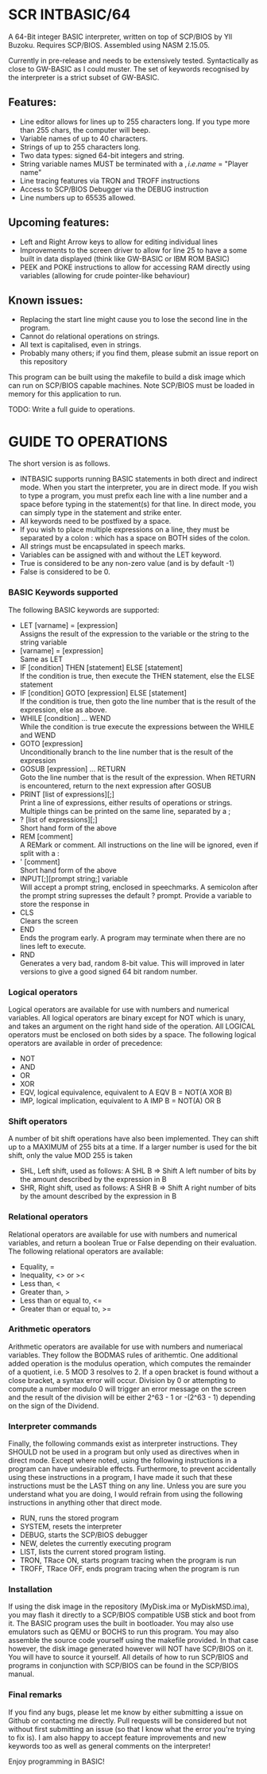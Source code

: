 # SCR INTBASIC/64

A 64-Bit integer BASIC interpreter, written on top of SCP/BIOS by Yll Buzoku. 
Requires SCP/BIOS. Assembled using NASM 2.15.05.

Currently in pre-release and needs to be extensively tested. Syntactically as close to GW-BASIC as I could muster. 
The set of keywords recognised by the interpreter is a strict subset of GW-BASIC.

## Features:
- Line editor allows for lines up to 255 characters long. If you type more than 255 chars, the computer will beep.
- Variable names of up to 40 characters.
- Strings of up to 255 characters long.
- Two data types: signed 64-bit integers and string.
- String variable names MUST be terminated with a $, i.e. name$ = "Player name"
- Line tracing features via TRON and TROFF instructions
- Access to SCP/BIOS Debugger via the DEBUG instruction
- Line numbers up to 65535 allowed.


## Upcoming features:
- Left and Right Arrow keys to allow for editing individual lines
- Improvements to the screen driver to allow for line 25 to have a some built in data displayed (think like GW-BASIC or IBM ROM BASIC)
- PEEK and POKE instructions to allow for accessing RAM directly using variables (allowing for crude pointer-like behaviour)


## Known issues:
- Replacing the start line might cause you to lose the second line in the program.
- Cannot do relational operations on strings.
- All text is capitalised, even in strings.
- Probably many others; if you find them, please submit an issue report on this repository


This program can be built using the makefile to build a disk image which can run on SCP/BIOS capable machines.
Note SCP/BIOS must be loaded in memory for this application to run.

TODO: Write a full guide to operations.
# GUIDE TO OPERATIONS
The short version is as follows. 
- INTBASIC supports running BASIC statements in both direct and indirect mode. 
   When you start the interpreter, you are in direct mode.
   If you wish to type a program, you must prefix each line with a line number and a space before typing in the statement(s) for that line. 
   In direct mode, you can simply type in the statement and strike enter.
- All keywords need to be postfixed by a space. 
- If you wish to place multiple expressions on a line, they must be separated by a colon : which has a space on BOTH sides of the colon.
- All strings must be encapsulated in speech marks.
- Variables can be assigned with and without the LET keyword.
- True is considered to be any non-zero value (and is by default -1)
- False is considered to be 0.

### BASIC Keywords supported
The following BASIC keywords are supported:

- LET [varname] = [expression]    
    Assigns the result of the expression to the variable or the string to the string variable
- [varname] = [expression]    
    Same as LET
- IF [condition] THEN [statement] ELSE [statement]  
    If the condition is true, then execute the THEN statement, else the ELSE statement
- IF [condition] GOTO [expression] ELSE [statement]  
    If the condition is true, then goto the line number that is the result of the expression, else as above.
- WHILE [condition] ... WEND  
    While the condition is true execute the expressions between the WHILE and WEND
- GOTO [expression]  
    Unconditionally branch to the line number that is the result of the expression
- GOSUB [expression] ... RETURN  
    Goto the line number that is the result of the expression. When RETURN is encountered, return to the next expression after GOSUB
- PRINT [list of expressions][;]  
    Print a line of expressions, either results of operations or strings. Multiple things can be printed on the same line, separated by a ;
- ? [list of expressions][;]  
    Short hand form of the above
- REM [comment]  
    A REMark or comment. All instructions on the line will be ignored, even if split with a :
- ' [comment]  
    Short hand form of the above
- INPUT[;][prompt string;] variable  
    Will accept a prompt string, enclosed in speechmarks. A semicolon after the prompt string supresses the default ? prompt. 
    Provide a variable to store the response in
- CLS  
    Clears the screen
- END  
    Ends the program early. A program may terminate when there are no lines left to execute.
- RND  
    Generates a very bad, random 8-bit value. This will improved in later versions to give a good signed 64 bit random number.

### Logical operators
Logical operators are available for use with numbers and numerical variables. All logical operators are binary except for NOT which is unary, and takes
an argument on the right hand side of the operation. All LOGICAL operators must be enclosed on both sides by a space.
The following logical operators are available in order of precedence:
- NOT
- AND
- OR
- XOR
- EQV, logical equivalence, equivalent to A EQV B = NOT(A XOR B)
- IMP, logical implication, equivalent to A IMP B = NOT(A) OR B

### Shift operators

A number of bit shift operations have also been implemented. They can shift up to a MAXIMUM of 255 bits at a time. 
If a larger number is used for the bit shift, only the value MOD 255 is taken
- SHL, Left shift, used as follows: A SHL B => Shift A left number of bits by the amount described by the expression in B
- SHR, Right shift, used as follows: A SHR B => Shift A right number of bits by the amount described by the expression in B

### Relational operators

Relational operators are available for use with numbers and numerical variables, and return a boolean True or False depending on their evaluation.
The following relational operators are available:
- Equality, =
- Inequality, <> or ><
- Less than, <
- Greater than, >
- Less than or equal to, <=
- Greater than or equal to, >=

### Arithmetic operators

Arithmetic operators are available for use with numbers and numeriacal variables. They follow the BODMAS rules of arithemtic. One additional added operation 
is the modulus operation, which computes the remainder of a quotient, i.e. 5 MOD 3 resolves to 2.
If a open bracket is found without a close bracket, a syntax error will occur.
Division by 0 or attempting to compute a number modulo 0 will trigger an error message on the screen and the result of the division will be either 2^63 - 1 
or -(2^63 - 1) depending on the sign of the Dividend.

### Interpreter commands

Finally, the following commands exist as interpreter instructions. They SHOULD not be used in a program but only used as directives when in direct mode.
Except where noted, using the following instructions in a program can have undesirable effects. Furthermore, to prevent accidentally using these 
instructions in a program, I have made it such that these instructions must be the LAST thing on any line. Unless you are sure you understand what you
are doing, I would refrain from using the following instructions in anything other that direct mode.

- RUN, runs the stored program
- SYSTEM, resets the interpreter
- DEBUG, starts the SCP/BIOS debugger
- NEW, deletes the currently executing program
- LIST, lists the current stored program listing.
- TRON, TRace ON, starts program tracing when the program is run
- TROFF, TRace OFF, ends program tracing when the program is run

### Installation

If using the disk image in the repository (MyDisk.ima or MyDiskMSD.ima), you may flash it directly to a SCP/BIOS compatible USB stick and boot from it.
The BASIC program uses the built in bootloader. 
You may also use emulators such as QEMU or BOCHS to run this program. 
You may also assemble the source code yourself using the makefile provided. In that case however, the disk image generated however will NOT have SCP/BIOS on it. You will have to source it yourself.
All details of how to run SCP/BIOS and programs in conjunction with SCP/BIOS can be found in the SCP/BIOS manual.

### Final remarks
If you find any bugs, please let me know by either submitting a issue on Github or contacting me directly. 
Pull requests will be considered but not without first submitting an issue (so that I know what the error you're trying to fix is).
I am also happy to accept feature improvements and new keywords too as well as general comments on the interpreter!

Enjoy programming in BASIC!




